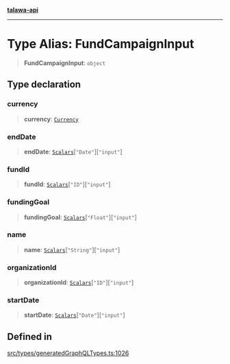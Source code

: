 [**talawa-api**](../../../README.md)

***

# Type Alias: FundCampaignInput

> **FundCampaignInput**: `object`

## Type declaration

### currency

> **currency**: [`Currency`](Currency.md)

### endDate

> **endDate**: [`Scalars`](Scalars.md)\[`"Date"`\]\[`"input"`\]

### fundId

> **fundId**: [`Scalars`](Scalars.md)\[`"ID"`\]\[`"input"`\]

### fundingGoal

> **fundingGoal**: [`Scalars`](Scalars.md)\[`"Float"`\]\[`"input"`\]

### name

> **name**: [`Scalars`](Scalars.md)\[`"String"`\]\[`"input"`\]

### organizationId

> **organizationId**: [`Scalars`](Scalars.md)\[`"ID"`\]\[`"input"`\]

### startDate

> **startDate**: [`Scalars`](Scalars.md)\[`"Date"`\]\[`"input"`\]

## Defined in

[src/types/generatedGraphQLTypes.ts:1026](https://github.com/Suyash878/talawa-api/blob/e4413cec641a837926071678fed3c7f67234e31e/src/types/generatedGraphQLTypes.ts#L1026)
